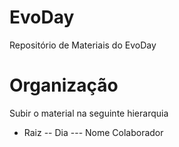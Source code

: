 # EvoDay
Repositório de Materiais do EvoDay

# Organização
Subir o material na seguinte hierarquia

- Raiz
-- Dia
--- Nome Colaborador
